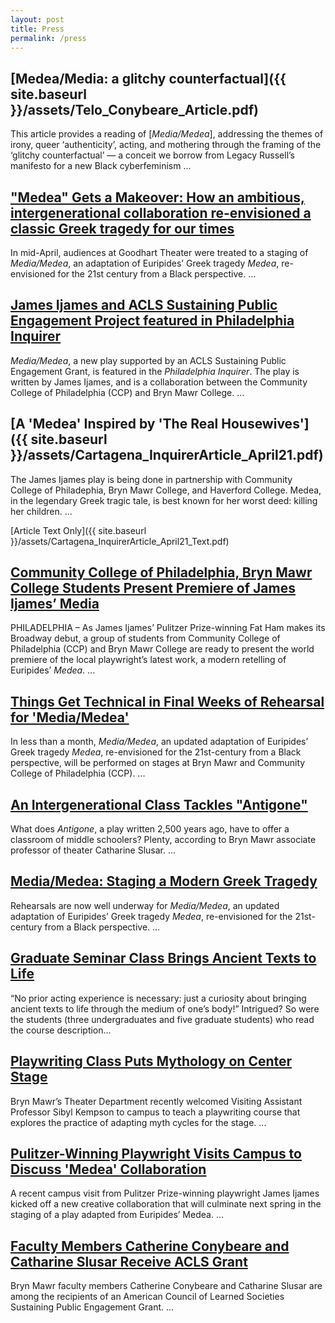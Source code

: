 ```yaml
---
layout: post
title: Press
permalink: /press
---
```

## [Medea/Media: a glitchy counterfactual]({{ site.baseurl }}/assets/Telo_Conybeare_Article.pdf)
This article provides a reading of \[*Media/Medea*\], addressing the themes of irony, queer ‘authenticity’, acting, and mothering through the framing of the ‘glitchy counterfactual’ — a conceit we borrow from Legacy Russell’s manifesto for a new Black cyberfeminism ...

## ["Medea" Gets a Makeover: How an ambitious, intergenerational collaboration re-envisioned a classic Greek tragedy for our times](https://www.brynmawr.edu/bulletin/medea-gets-makeover)
In mid-April, audiences at Goodhart Theater were treated to a staging of *Media/Medea*, an adaptation of Euripides’ Greek tragedy *Medea*, re-envisioned for the 21st century from a Black perspective. ...

## [James Ijames and ACLS Sustaining Public Engagement Project featured in Philadelphia Inquirer](https://www.acls.org/news/james-ijames-and-acls-sustaining-public-engagement-project-featured-in-philadelphia-inquirer/)
*Media/Medea*, a new play supported by an ACLS Sustaining Public Engagement Grant, is featured in the *Philadelphia Inquirer*. The play is written by James Ijames, and is a collaboration between the Community College of Philadelphia (CCP) and Bryn Mawr College. ...

## [A 'Medea' Inspired by 'The Real Housewives']({{ site.baseurl }}/assets/Cartagena_InquirerArticle_April21.pdf)
The James Ijames play is being done in partnership with Community College of Philadephia, Bryn Mawr College, and Haverford College. 
Medea, in the legendary Greek tragic tale, is best known for her worst deed: killing her children. ...

[Article Text Only]({{ site.baseurl }}/assets/Cartagena_InquirerArticle_April21_Text.pdf)

## [Community College of Philadelphia, Bryn Mawr College Students Present Premiere of James Ijames’ Media](https://ccp.edu/about-us/news/press-release/community-college-philadelphia-bryn-mawr-college-students-present-premiere-james-ijames%E2%80%99%C2%A0media)
PHILADELPHIA – As James Ijames’ Pulitzer Prize-winning Fat Ham makes its Broadway debut, a group of students from Community College of Philadelphia (CCP) and Bryn Mawr College are ready to present the world premiere of the local playwright’s latest work, a modern retelling of Euripides’ *Medea*. ...

## [Things Get Technical in Final Weeks of Rehearsal for 'Media/Medea'](https://www.brynmawr.edu/news/things-get-technical-final-weeks-rehearsal-mediamedea)
In less than a month, *Media/Medea*, an updated adaptation of Euripides’ Greek tragedy *Medea*, re-envisioned for the 21st-century from a Black perspective, will be performed on stages at Bryn Mawr and Community College of Philadelphia (CCP). ...

## [An Intergenerational Class Tackles "Antigone"](https://www.brynmawr.edu/news/intergenerational-class-tackles-antigone)
What does *Antigone*, a play written 2,500 years ago, have to offer a classroom of middle schoolers? Plenty, according to Bryn Mawr associate professor of theater Catharine Slusar. ...

## [Media/Medea: Staging a Modern Greek Tragedy](https://www.brynmawr.edu/news/mediamedea-staging-modern-greek-tragedy)
Rehearsals are now well underway for *Media/Medea*, an updated adaptation of Euripides’ Greek tragedy *Medea*, re-envisioned for the 21st-century from a Black perspective. ...

## [Graduate Seminar Class Brings Ancient Texts to Life](https://www.brynmawr.edu/news/graduate-seminar-class-brings-ancient-texts-life)
“No prior acting experience is necessary: just a curiosity about bringing ancient texts to life through the medium of one’s body!” Intrigued? So were the students (three undergraduates and five graduate students) who read the course description...

## [Playwriting Class Puts Mythology on Center Stage](https://www.brynmawr.edu/news/playwriting-class-puts-mythology-center-stage)
Bryn Mawr’s Theater Department recently welcomed Visiting Assistant Professor Sibyl Kempson to campus to teach a playwriting course that explores the practice of adapting myth cycles for the stage. ...

## [Pulitzer-Winning Playwright Visits Campus to Discuss 'Medea' Collaboration](https://www.brynmawr.edu/news/pulitzer-winning-playwright-visits-campus-discuss-medea-collaboration)
A recent campus visit from Pulitzer Prize-winning playwright James Ijames kicked off a new creative collaboration that will culminate next spring in the staging of a play adapted from Euripides’ Medea. ...

## [Faculty Members Catherine Conybeare and Catharine Slusar Receive ACLS Grant](https://www.brynmawr.edu/news/faculty-members-catherine-conybeare-catharine-slusar-receive-acls-grant)
Bryn Mawr faculty members Catherine Conybeare and Catharine Slusar are among the recipients of an American Council of Learned Societies Sustaining Public Engagement Grant. ...
